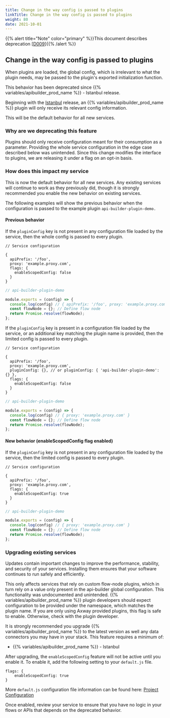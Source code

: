```yaml
---
title: Change in the way config is passed to plugins
linkTitle: Change in the way config is passed to plugins
weight: 80
date: 2021-10-01
---
```


{{% alert title="Note" color="primary" %}}This document describes deprecation \[[D009](/docs/deprecations/#D009)\]{{% /alert %}}

## Change in the way config is passed to plugins

When plugins are loaded, the global config, which is irrelevant to what the plugin needs, may be passed to the plugin's exported initialization function.

This behavior has been deprecated since {{% variables/apibuilder_prod_name %}} - Istanbul release.

Beginning with the [Istanbul](/docs/release_notes/standalone_-_23_november_2018/) release, an {{% variables/apibuilder_prod_name %}} plugin will only receive its relevant config information.

This will be the default behavior for all new services.

### Why are we deprecating this feature

Plugins should only receive configuration meant for their consumption as a parameter. Providing the whole service configuration in the edge case described below was unintended. Since this change modifies the interface to plugins, we are releasing it under a flag on an opt-in basis.

### How does this impact my service

This is now the default behavior for all new services. Any existing services will continue to work as they previously did, though it is strongly recommended you enable the new behavior on existing services.

The following examples will show the previous behavior when the configuration is passed to the example plugin `api-builder-plugin-demo.`

#### Previous behavior

If the `pluginConfig` key is not present in any configuration file loaded by the service, then the whole config is passed to every plugin.

```
// Service configuration

{
  apiPrefix: '/foo',
  proxy: 'example.proxy.com',
  flags: {
    enableScopedConfig: false
  }
}
```

```javascript
// api-builder-plugin-demo

module.exports = (config) => {
  console.log(config) // { apiPrefix: '/foo', proxy: 'example.proxy.com', flags: { enableScopedConfig: false } }
  const flowNode = {}; // Define flow node
  return Promise.resolve(flowNode);
};
```

If the `pluginConfig` key is present in a configuration file loaded by the service, or an additional key matching the plugin name is provided, then the limited config is passed to every plugin.

```
// Service configuration

{
  apiPrefix: '/foo',
  proxy: 'example.proxy.com',
  pluginConfig: {}, // or pluginConfig: { 'api-builder-plugin-demo': {} },
  flags: {
    enableScopedConfig: false
  }
}
```

```javascript
// api-builder-plugin-demo

module.exports = (config) => {
  console.log(config) // { proxy: 'example.proxy.com' }
  const flowNode = {}; // Define flow node
  return Promise.resolve(flowNode);
};
```

#### New behavior (enableScopedConfig flag enabled)

If the `pluginConfig` key is not present in any configuration file loaded by the service, then the limited config is passed to every plugin.

```
// Service configuration

{
  apiPrefix: '/foo',
  proxy: 'example.proxy.com',
  flags: {
    enableScopedConfig: true
  }
}
```

```javascript
// api-builder-plugin-demo

module.exports = (config) => {
  console.log(config) // { proxy: 'example.proxy.com' }
  const flowNode = {}; // Define flow node
  return Promise.resolve(flowNode);
};
```

### Upgrading existing services

Updates contain important changes to improve the performance, stability, and security of your services. Installing them ensures that your software continues to run safely and efficiently.

This only affects services that rely on custom flow-node plugins, which in turn rely on a value only present in the api-builder global configuration. This functionality was undocumented and unintended. {{% variables/apibuilder_prod_name %}} plugin developers should expect configuration to be provided under the namespace, which matches the plugin name. If you are only using Axway provided plugins, this flag is safe to enable. Otherwise, check with the plugin developer.

It is strongly recommended you upgrade {{% variables/apibuilder_prod_name %}} to the latest version as well any data connectors you may have in your stack. This feature requires a minimum of:

* {{% variables/apibuilder_prod_name %}} - Istanbul

After upgrading, the `enableScopedConfig` feature will not be active until you enable it. To enable it, add the following setting to your `default.js` file.

```
flags: {
    enableScopedConfig: true
}
```

More `default.js` configuration file information can be found here: [Project Configuration](/docs/developer_guide/project/configuration/project_configuration/#flags)

Once enabled, review your service to ensure that you have no logic in your flows or APIs that depends on the deprecated behavior.
